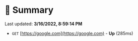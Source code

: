 # 📖 Summary
Last updated: **3/16/2022, 8:59:14 PM**

- `GET` [https://google.com](https://google.com) - **Up** (285ms)
